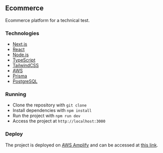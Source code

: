 ## Ecommerce

Ecommerce platform for a technical test.

### Technologies

- [Next.js](https://nextjs.org/)
- [React](https://reactjs.org/)
- [Node.js](https://nodejs.org/)
- [TypeScript](https://www.typescriptlang.org/)
- [TailwindCSS](https://tailwindcss.com/)
- [AWS](https://aws.amazon.com/)
- [Prisma](https://www.prisma.io/)
- [PostgreSQL](https://www.postgresql.org/)

### Running

- Clone the repository with `git clone`
- Install dependencies with `npm install`
- Run the project with `npm run dev`
- Access the project at `http://localhost:3000`

### Deploy

The project is deployed on [AWS Amplify](https://aws.amazon.com/amplify/) and can be accessed at [this link](https://ecommerce.futuresystems.ai).
